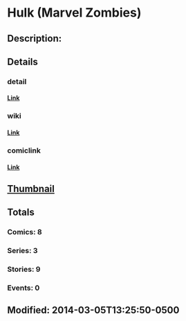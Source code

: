 # Hulk (Marvel Zombies)
## Description: 
## Details
### detail
#### [Link](http://marvel.com/characters/25/hulk?utm_campaign=apiRef&utm_source=225578a89fc76f3d20fbffda5d17a88d)
### wiki
#### [Link](http://marvel.com/universe/Hulk_(Marvel_Zombies)?utm_campaign=apiRef&utm_source=225578a89fc76f3d20fbffda5d17a88d)
### comiclink
#### [Link](http://marvel.com/comics/characters/1011118/hulk_marvel_zombies?utm_campaign=apiRef&utm_source=225578a89fc76f3d20fbffda5d17a88d)
## [Thumbnail](http://i.annihil.us/u/prod/marvel/i/mg/3/00/53176c115da55.jpg)
## Totals
### Comics: 8
### Series: 3
### Stories: 9
### Events: 0
## Modified: 2014-03-05T13:25:50-0500